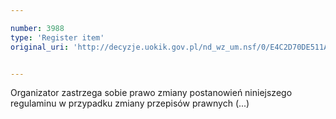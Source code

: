 ```yaml
---

number: 3988
type: 'Register item'
original_uri: 'http://decyzje.uokik.gov.pl/nd_wz_um.nsf/0/E4C2D70DE511ADA7C1257AB700312CA0?OpenDocument'


---
```


Organizator zastrzega sobie prawo zmiany postanowień niniejszego regulaminu w przypadku zmiany przepisów prawnych (...)
